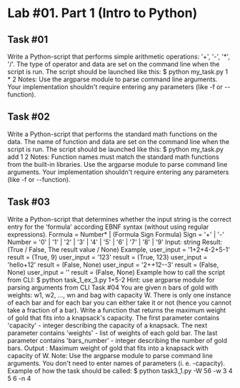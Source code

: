 # Lab #01. Part 1 (Intro to Python)

## Task #01
Write a Python-script that performs simple arithmetic operations: '+', '-', '*', '/'. 
The type of operator and data are set on the command line when the script is run.
The script should be launched like this:
$ python my_task.py 1 * 2
Notes:
Use the argparse module to parse command line arguments. 
Your implementation shouldn't require entering any parameters (like -f or --function).

## Task #02
Write a Python-script that performs the standard math functions on the data.
The name of function and data are set on the command line when the script is run.
The script should be launched like this:
$ python my_task.py add 1 2
Notes:
Function names must match the standard math functions from the built-in libraries.
Use the argparse module to parse command line arguments. 
Your implementation shouldn't require entering any parameters (like -f or --function).

## Task #03
Write a Python-script that determines whether the input string is the correct entry for the 'formula' according EBNF syntax (without using regular expressions).
Formula = Number* | (Formula Sign Formula)
Sign = '+' | '-'
Number = '0' | '1' | '2' | '3' | '4' | '5' | '6' | '7' | '8' | '9'
Input: string
Result: (True / False, The result value / None)
Example,
user_input = '1+2+4-2+5-1' result = (True, 9)
user_input = '123' result = (True, 123)
user_input = 'hello+12' result = (False, None)
user_input = '2++12--3' result = (False, None)
user_input = '' result = (False, None)
Example how to call the script from CLI:
$ python task_1_ex_3.py 1+5-2
Hint: use argparse module for parsing arguments from CLI
Task #04
You are given n bars of gold with weights: w1, w2, ..., wn and bag with capacity W.
There is only one instance of each bar and for each bar you can either take it or not (hence you cannot take a fraction of a bar).
Write a function that returns the maximum weight of gold that fits into a knapsack's capacity.
The first parameter contains 'capacity' - integer describing the capacity of a knapsack.
The next parameter contains 'weights' - list of weights of each gold bar.
The last parameter contains 'bars_number' - integer describing the number of gold bars.
Output : Maximum weight of gold that fits into a knapsack with capacity of W.
Note:
Use the argparse module to parse command line arguments. You don't need to enter names of parameters (i. e. -capacity).
Example of how the task should be called:
$ python task3_1.py -W 56 -w 3 4 5 6 -n 4
